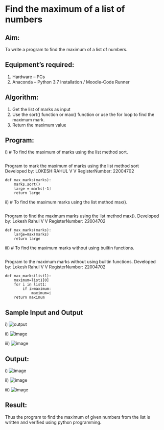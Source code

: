 # Find the maximum of a list of numbers
## Aim:
To write a program to find the maximum of a list of numbers.
## Equipment’s required:
1.	Hardware – PCs
2.	Anaconda – Python 3.7 Installation / Moodle-Code Runner
## Algorithm:
1.	Get the list of marks as input
2.	Use the sort() function or max() function or use the for loop to find the maximum mark.
3.	Return the maximum value
## Program:

i)	# To find the maximum of marks using the list method sort.
```
```
Program to mark the maximum of marks using the list method sort
Developed by: LOKESH RAHUL V V
RegisterNumber: 22004702
```
def max_marks(marks):
    marks.sort()
    large = marks[-1]
    return large
```

ii)	# To find the maximum marks using the list method max().
```
```
Program to find the maximum marks using the list method max().
Developed by: Lokesh Rahul V V
RegisterNumber: 22004702
```
def max_marks(marks):
    large=max(marks)
    return large
```

iii) # To find the maximum marks without using builtin functions.
``` 
```
Program to the maximum marks without using builtin functions.
Developed by: Lokesh Rahul V V
RegisterNumber: 22004702
```
def max_marks(list1):
    maximum=list1[0]
    for i in list1:
        if i>maximum:
            maximum=i
    return maximum    
```
## Sample Input and Output
i)
![output](./img/max_marks1.jpg) 

ii)
![image](https://user-images.githubusercontent.com/118423842/213899984-74198740-9996-47c3-8cd2-1496ee633265.png)

iii)
![image](https://user-images.githubusercontent.com/118423842/213900013-f19b6f23-8fba-4799-9729-03980d4afcc9.png)

## Output:
i)
![image](https://user-images.githubusercontent.com/118423842/213900022-f0109409-6413-468e-8ef3-6736979b303b.png)

ii)
![image](https://user-images.githubusercontent.com/118423842/213900029-662ab513-d430-4d66-918e-89aef53640f0.png)

iii)
![image](https://user-images.githubusercontent.com/118423842/213900033-5e983e50-d9a1-46ac-9fc6-31eb0218501c.png)


## Result:
Thus the program to find the maximum of given numbers from the list is written and verified using python programming.
